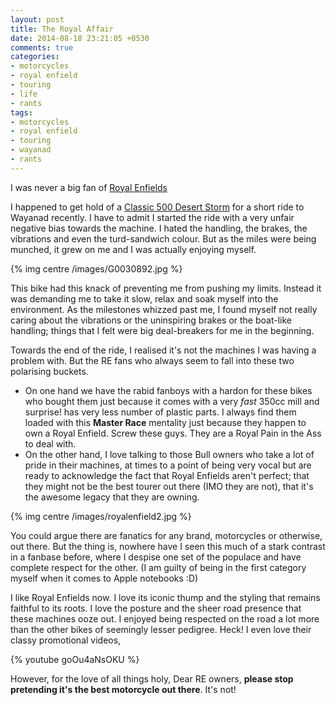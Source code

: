 ```yaml
---
layout: post
title: The Royal Affair
date: 2014-08-18 23:21:05 +0530
comments: true
categories: 
- motorcycles
- royal enfield
- touring
- life
- rants
tags:
- motorcycles
- royal enfield
- touring
- wayanad
- rants
---
```


I was never a big fan of [Royal Enfields](http://en.wikipedia.org/wiki/Royal_Enfield)

I happened to get hold of a [Classic 500 Desert Storm](http://royalenfield.com/motorcycles/classic-desert-storm/) for a short ride to Wayanad recently. I have to admit I started the ride with a very unfair negative bias towards the machine. I hated the handling, the brakes, the vibrations and even the turd-sandwich colour. But as the miles were being munched, it grew on me and I was actually enjoying myself.

{% img centre /images/G0030892.jpg %}

This bike had this knack of preventing me from pushing my limits. Instead it was demanding me to take it slow, relax and soak myself into the environment. As the milestones whizzed past me, I found myself not really caring about the vibrations or the uninspiring brakes or the boat-like handling; things that I felt were big deal-breakers for me in the beginning.

Towards the end of the ride, I realised it's not the machines I was having a problem with. But the RE fans who always seem to fall into these two polarising buckets.

* On one hand we have the rabid fanboys with a hardon for these bikes who bought them just because it comes with a very *fast* 350cc mill and surprise! has very less number of plastic parts. I always find them loaded with this **Master Race** mentality just because they happen to own a Royal Enfield. Screw these guys. They are a Royal Pain in the Ass to deal with.
* On the other hand, I love talking to those Bull owners who take a lot of pride in their machines, at times to a point of being very vocal but are ready to acknowledge the fact that Royal Enfields aren't perfect; that they might not be the best tourer out there (IMO they are not), that it's the awesome legacy that they are owning. 

{% img centre /images/royalenfield2.jpg %}


You could argue there are fanatics for any brand, motorcycles or otherwise, out there. But the thing is, nowhere have I seen this much of a stark contrast in a fanbase before, where I despise one set of the populace and have complete respect for the other. (I am guilty of being in the first category myself when it comes to Apple notebooks :D)

I like Royal Enfields now. I love its iconic thump and the styling that remains faithful to its roots. I love the posture and the sheer road presence that these machines ooze out. I enjoyed being respected on the road a lot more than the other bikes of seemingly lesser pedigree. Heck! I even love their classy promotional videos,

{% youtube goOu4aNsOKU %}

However, for the love of all things holy, Dear RE owners, **please stop pretending it's the best motorcycle out there**. It's not!
